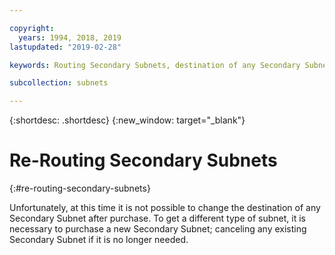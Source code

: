 ```yaml
---

copyright:
  years: 1994, 2018, 2019
lastupdated: "2019-02-28"

keywords: Routing Secondary Subnets, destination of any Secondary Subnet, different type of subnet

subcollection: subnets

---
```


{:shortdesc: .shortdesc}
{:new_window: target="_blank"}

# Re-Routing Secondary Subnets
{:#re-routing-secondary-subnets}

Unfortunately, at this time it is not possible to change the destination of any Secondary Subnet after purchase. To get a different type of subnet, it is necessary to purchase a new Secondary Subnet; canceling any existing Secondary Subnet if it is no longer needed.
